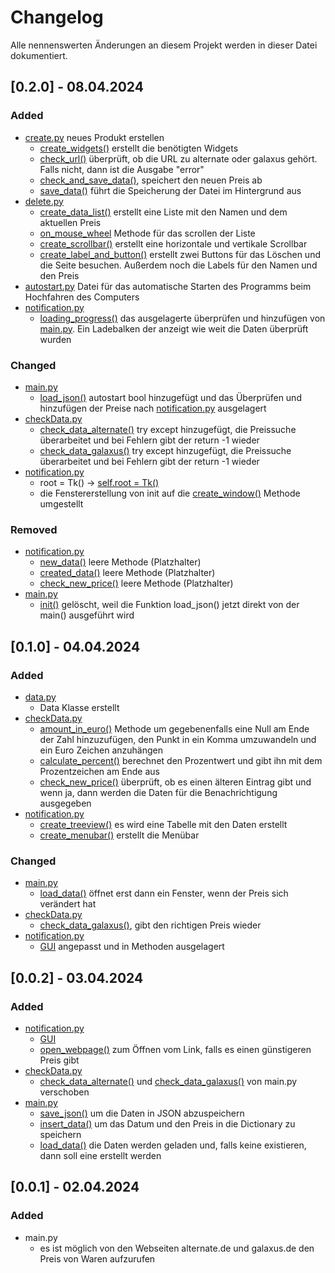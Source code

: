 # Changelog
Alle nennenswerten Änderungen an diesem Projekt werden in dieser Datei dokumentiert.

## [0.2.0] - 08.04.2024

### Added
+ [create.py](https://github.com/PixelPilot24/Preiskontrolle/blob/0.2.0/src/create.py) neues Produkt erstellen
  + [create_widgets()](https://github.com/PixelPilot24/Preiskontrolle/blob/0.2.0/src/create.py#L23) erstellt
  die benötigten Widgets
  + [check_url()](https://github.com/PixelPilot24/Preiskontrolle/blob/0.2.0/src/create.py#L41) überprüft, ob
  die URL zu alternate oder galaxus gehört. Falls nicht, dann ist die Ausgabe "error"
  + [check_and_save_data()](https://github.com/PixelPilot24/Preiskontrolle/blob/0.2.0/src/create.py#L49),
  speichert den neuen Preis ab
  + [save_data()](https://github.com/PixelPilot24/Preiskontrolle/blob/0.2.0/src/create.py#L61) führt die
  Speicherung der Datei im Hintergrund aus
+ [delete.py](https://github.com/PixelPilot24/Preiskontrolle/blob/0.2.0/src/delete.py)
  + [create_data_list()](https://github.com/PixelPilot24/Preiskontrolle/blob/0.2.0/src/delete.py#L68) erstellt
  eine Liste mit den Namen und dem aktuellen Preis
  + [on_mouse_wheel](https://github.com/PixelPilot24/Preiskontrolle/blob/0.2.0/src/delete.py#L65) Methode für
  das scrollen der Liste
  + [create_scrollbar()](https://github.com/PixelPilot24/Preiskontrolle/blob/0.2.0/src/delete.py#L56) erstellt
  eine horizontale und vertikale Scrollbar
  + [create_label_and_button()](https://github.com/PixelPilot24/Preiskontrolle/blob/0.2.0/src/delete.py#L23)
  erstellt zwei Buttons für das Löschen und die Seite besuchen. Außerdem noch die Labels für den Namen und den
  Preis
+ [autostart.py](https://github.com/PixelPilot24/Preiskontrolle/blob/0.2.0/src/autostart.py) Datei für das
automatische Starten des Programms beim Hochfahren des Computers
+ [notification.py](https://github.com/PixelPilot24/Preiskontrolle/blob/0.2.0/src/notification.py)
  + [loading_progress()](https://github.com/PixelPilot24/Preiskontrolle/blob/0.2.0/src/notification.py#L86)
  das ausgelagerte überprüfen und hinzufügen von [main.py](https://github.com/PixelPilot24/Preiskontrolle/blob/0.2.0/src/main.py).
  Ein Ladebalken der anzeigt wie weit die Daten überprüft wurden

### Changed
+ [main.py](https://github.com/PixelPilot24/Preiskontrolle/blob/0.2.0/src/main.py)
  + [load_json()](https://github.com/PixelPilot24/Preiskontrolle/blob/0.2.0/src/main.py#L30) autostart bool
  hinzugefügt und das Überprüfen und hinzufügen der Preise nach 
  [notification.py](https://github.com/PixelPilot24/Preiskontrolle/blob/0.2.0/src/notification.py#L99) ausgelagert
+ [checkData.py](https://github.com/PixelPilot24/Preiskontrolle/blob/0.2.0/src/checkData.py)
  + [check_data_alternate()](https://github.com/PixelPilot24/Preiskontrolle/blob/0.2.0/src/checkData.py#L9)
  try except hinzugefügt, die Preissuche überarbeitet und bei Fehlern gibt der return -1 wieder
  + [check_data_galaxus()](https://github.com/PixelPilot24/Preiskontrolle/blob/0.2.0/src/checkData.py#L26)
  try except hinzugefügt, die Preissuche überarbeitet und bei Fehlern gibt der return -1 wieder
+ [notification.py](https://github.com/PixelPilot24/Preiskontrolle/blob/0.2.0/src/notification.py)
  + root = Tk() -> [self.root = Tk()](https://github.com/PixelPilot24/Preiskontrolle/blob/0.2.0/src/notification.py#L15)
  + die Fenstererstellung von init auf die [create_window()](https://github.com/PixelPilot24/Preiskontrolle/blob/0.2.0/src/notification.py#L17)
  Methode umgestellt

### Removed
+ [notification.py](https://github.com/PixelPilot24/Preiskontrolle/blob/0.1.0/src/notification.py)
  + [new_data()](https://github.com/PixelPilot24/Preiskontrolle/blob/0.1.0/src/notification.py#L77) leere Methode
  (Platzhalter)
  + [created_data()](https://github.com/PixelPilot24/Preiskontrolle/blob/0.1.0/src/notification.py#L80) leere Methode
  (Platzhalter)
  + [check_new_price()](https://github.com/PixelPilot24/Preiskontrolle/blob/0.1.0/src/notification.py#L83) leere Methode
  (Platzhalter)
+ [main.py](https://github.com/PixelPilot24/Preiskontrolle/blob/0.1.0/src/main.py)
  + [init()](https://github.com/PixelPilot24/Preiskontrolle/blob/0.1.0/src/main.py#L11) gelöscht, weil die Funktion
  load_json() jetzt direkt von der main() ausgeführt wird


## [0.1.0] - 04.04.2024

### Added
+ [data.py](https://github.com/PixelPilot24/Preiskontrolle/blob/0.1.0/src/data.py)
  + Data Klasse erstellt
+ [checkData.py](https://github.com/PixelPilot24/Preiskontrolle/blob/0.1.0/src/checkData.py)
  + [amount_in_euro()](https://github.com/PixelPilot24/Preiskontrolle/blob/0.1.0/src/checkData.py#L54) Methode
  um gegebenenfalls eine Null am Ende der Zahl hinzuzufügen, den Punkt in ein Komma umzuwandeln und ein Euro
  Zeichen anzuhängen
  + [calculate_percent()](https://github.com/PixelPilot24/Preiskontrolle/blob/0.1.0/src/checkData.py#L61)
  berechnet den Prozentwert und gibt ihn mit dem Prozentzeichen am Ende aus
  + [check_new_price()](https://github.com/PixelPilot24/Preiskontrolle/blob/0.1.0/src/checkData.py#L67)
  überprüft, ob es einen älteren Eintrag gibt und wenn ja, dann werden die Daten für die Benachrichtigung 
  ausgegeben
+ [notification.py](https://github.com/PixelPilot24/Preiskontrolle/blob/0.1.0/src/notification.py)
  + [create_treeview()](https://github.com/PixelPilot24/Preiskontrolle/blob/0.1.0/src/notification.py#L22)
  es wird eine Tabelle mit den Daten erstellt
  + [create_menubar()](https://github.com/PixelPilot24/Preiskontrolle/blob/0.1.0/src/notification.py#L62)
  erstellt die Menübar

### Changed
+ [main.py](https://github.com/PixelPilot24/Preiskontrolle/blob/0.1.0/src/main.py)
  + [load_data()](https://github.com/PixelPilot24/Preiskontrolle/blob/0.1.0/src/main.py#L33) öffnet erst dann
  ein Fenster, wenn der Preis sich verändert hat
+ [checkData.py](https://github.com/PixelPilot24/Preiskontrolle/blob/0.1.0/src/checkData.py)
  + [check_data_galaxus()](https://github.com/PixelPilot24/Preiskontrolle/blob/0.1.0/src/checkData.py#L33),
  gibt den richtigen Preis wieder
+ [notification.py](https://github.com/PixelPilot24/Preiskontrolle/blob/0.1.0/src/notification.py)
  + [GUI](https://github.com/PixelPilot24/Preiskontrolle/blob/0.1.0/src/notification.py#L7) angepasst und 
  in Methoden ausgelagert


## [0.0.2] - 03.04.2024

### Added
+ [notification.py](https://github.com/PixelPilot24/Preiskontrolle/blob/0.0.2/src/notification.py)
  + [GUI](https://github.com/PixelPilot24/Preiskontrolle/blob/0.0.2/src/notification.py#L7)
  + [open_webpage()](https://github.com/PixelPilot24/Preiskontrolle/blob/0.0.2/src/notification.py#L31)
  zum Öffnen vom Link, falls es einen günstigeren Preis gibt
+ [checkData.py](https://github.com/PixelPilot24/Preiskontrolle/blob/0.0.2/src/checkData.py)
  + [check_data_alternate()](https://github.com/PixelPilot24/Preiskontrolle/blob/0.0.2/src/checkData.py#L7) 
  und [check_data_galaxus()](https://github.com/PixelPilot24/Preiskontrolle/blob/0.0.2/src/checkData.py#L31) von main.py verschoben
+ [main.py](https://github.com/PixelPilot24/Preiskontrolle/blob/0.0.2/src/main.py)
  + [save_json()](https://github.com/PixelPilot24/Preiskontrolle/blob/0.0.2/src/main.py#L26) 
  um die Daten in JSON abzuspeichern
  + [insert_data()](https://github.com/PixelPilot24/Preiskontrolle/blob/0.0.2/src/main.py#L31) 
  um das Datum und den Preis in die Dictionary zu speichern
  + [load_data()](https://github.com/PixelPilot24/Preiskontrolle/blob/0.0.2/src/main.py#L44) die Daten werden geladen und, falls keine existieren, dann soll eine erstellt werden


## [0.0.1] - 02.04.2024

### Added
+ main.py
  + es ist möglich von den Webseiten alternate.de und galaxus.de den Preis von Waren aufzurufen